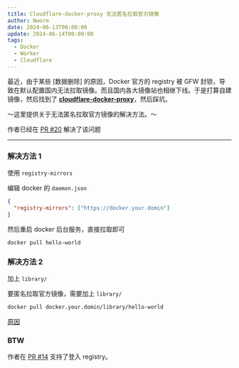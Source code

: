 ```yaml
---
title: Cloudflare-docker-proxy 无法匿名拉取官方镜像
author: Nworm
date: 2024-06-13T00:00:00
update: 2024-06-14T00:00:00
tags:
  - Docker
  - Worker
  - Cloudflare
---
```

最近，由于某些 \[数据删除\] 的原因，Docker 官方的 registry 被 GFW 封锁，导致在默认配置国内无法拉取镜像。而且国内各大镜像站也相继下线。于是打算自建镜像，然后找到了 **[cloudflare-docker-proxy][cloudflare-docker-proxy]**，然后踩坑。

～这里提供关于无法匿名拉取官方镜像的解决方法。～

作者已经在 [PR #20][PR #20] 解决了该问题
<!--more-->
-----
### 解决方法 1
使用 `registry-mirrors`

编辑 docker 的 `daemon.json`
```json
{
  "registry-mirrors": ["https://docker.your.domin"]
}
```

然后重启 docker 后台服务，直接拉取即可
```
docker pull hello-world
```
### 解决方法 2
加上 `library/`

要匿名拉取官方镜像，需要加上 `library/`
```bash
docker pull docker.your.domin/library/hello-world
```

[原因][my-comment]
### BTW
作者在 [PR #14][PR #14]  支持了登入 registry。


[cloudflare-docker-proxy]: https://github.com/ciiiii/cloudflare-docker-proxy
[PR #14]: https://github.com/ciiiii/cloudflare-docker-proxy/pull/14
[my-comment]: https://github.com/ciiiii/cloudflare-docker-proxy/issues/11#issuecomment-2162736963
[PR #20]: https://github.com/ciiiii/cloudflare-docker-proxy/pull/20